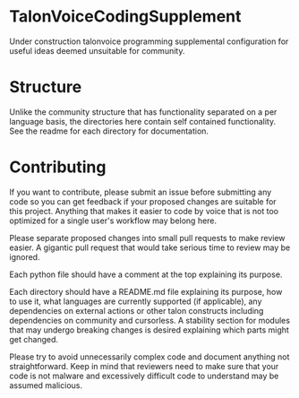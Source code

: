 # TalonVoiceCodingSupplement
Under construction talonvoice programming supplemental configuration for useful ideas deemed unsuitable for community. 

# Structure
Unlike the community structure that has functionality separated on a per language basis, the directories here contain self contained functionality. See the readme for each directory for documentation.

# Contributing
If you want to contribute, please submit an issue before submitting any code so you can get feedback if your proposed changes are suitable for this project. Anything that makes it easier to code by voice that is not too optimized for a single user's workflow may belong here.

Please separate proposed changes into small pull requests to make review easier. A gigantic pull request that would take serious time to review may be ignored.

Each python file should have a comment at the top explaining its purpose.

Each directory should have a README.md file explaining its purpose, how to use it, what languages are currently supported (if applicable), any dependencies on external actions or other talon constructs including dependencies on community and cursorless. A stability section for modules that may undergo breaking changes is desired explaining which parts might get changed. 

Please try to avoid unnecessarily complex code and document anything not straightforward. Keep in mind that reviewers need to make sure that your code is not malware and excessively difficult code to understand may be assumed malicious. 